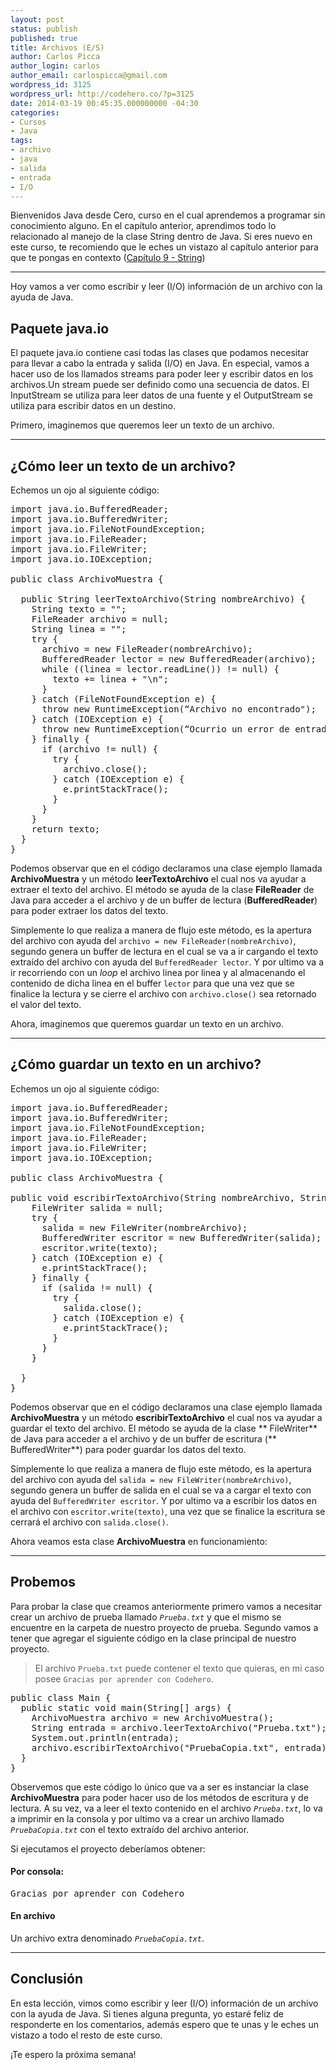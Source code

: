 ```yaml
---
layout: post
status: publish
published: true
title: Archivos (E/S)
author: Carlos Picca
author_login: carlos
author_email: carlospicca@gmail.com
wordpress_id: 3125
wordpress_url: http://codehero.co/?p=3125
date: 2014-03-19 00:45:35.000000000 -04:30
categories:
- Cursos
- Java
tags:
- archivo
- java
- salida
- entrada
- I/O
---
```

<p>Bienvenidos Java desde Cero, curso en el cual aprendemos a programar sin conocimiento alguno. En el capítulo anterior, aprendimos todo lo relacionado al manejo de la clase String dentro de Java. Si eres nuevo en este curso, te recomiendo que le eches un vistazo al capítulo anterior para que te pongas en contexto (<a href="http://codehero.co/java-desde-cero-string/">Capítulo 9 - String</a>)</p>

<hr />

<p>Hoy vamos a ver como escribir y leer (I/O) información de un archivo con la ayuda de Java.</p>

<h2>Paquete java.io</h2>

<p>El paquete java.io contiene casi todas las clases que podamos necesitar para llevar a cabo la entrada y salida (I/O) en Java. En especial, vamos a hacer uso de los llamados streams para poder leer y escribir datos en los archivos.Un stream puede ser definido como una secuencia de datos. El InputStream se utiliza para leer datos de una fuente y el OutputStream se utiliza para escribir datos en un destino.</p>

<p>Primero, imaginemos que queremos leer un texto de un archivo.</p>

<hr />

<h2>¿Cómo leer un texto de un archivo?</h2>

<p>Echemos un ojo al siguiente código:</p>

<pre lang=“java”>
import java.io.BufferedReader;
import java.io.BufferedWriter;
import java.io.FileNotFoundException;
import java.io.FileReader;
import java.io.FileWriter;
import java.io.IOException;

public class ArchivoMuestra {

  public String leerTextoArchivo(String nombreArchivo) {
    String texto = "";
    FileReader archivo = null;
    String linea = "";
    try {
      archivo = new FileReader(nombreArchivo);
      BufferedReader lector = new BufferedReader(archivo);
      while ((linea = lector.readLine()) != null) {
        texto += linea + "\n";
      }
    } catch (FileNotFoundException e) {
      throw new RuntimeException(“Archivo no encontrado");
    } catch (IOException e) {
      throw new RuntimeException(“Ocurrio un error de entrada/salida“);
    } finally {
      if (archivo != null) {
        try {
          archivo.close();
        } catch (IOException e) {
          e.printStackTrace();
        }
      }
    }
    return texto;
  }
}
</pre>

<p>Podemos observar que en el código declaramos una clase ejemplo llamada <strong>ArchivoMuestra</strong> y un método <strong>leerTextoArchivo</strong> el cual nos va ayudar a extraer el texto del archivo. El método se ayuda de la clase <strong>FileReader</strong> de Java para acceder a el archivo y de un buffer de lectura (<strong>BufferedReader</strong>) para poder extraer los datos del texto.</p>

<p>Simplemente lo que realiza a manera de flujo este método, es la apertura del archivo con ayuda del <code>archivo = new FileReader(nombreArchivo)</code>, segundo genera un buffer de lectura en el cual se va a ir cargando el texto extraído del archivo con ayuda del <code>BufferedReader lector</code>. Y por ultimo va a ir recorriendo con un <em>loop</em> el archivo linea por linea y al almacenando el contenido de dicha linea en el buffer <code>lector</code> para que una vez que se finalice la lectura y se cierre el archivo con <code>archivo.close()</code> sea retornado el valor del texto.</p>

<p>Ahora, imaginemos que queremos guardar un texto en un archivo.</p>

<hr />

<h2>¿Cómo guardar un texto en un archivo?</h2>

<p>Echemos un ojo al siguiente código:</p>

<pre lang=“java”>
import java.io.BufferedReader;
import java.io.BufferedWriter;
import java.io.FileNotFoundException;
import java.io.FileReader;
import java.io.FileWriter;
import java.io.IOException;

public class ArchivoMuestra {

public void escribirTextoArchivo(String nombreArchivo, String texto) {
    FileWriter salida = null;
    try {
      salida = new FileWriter(nombreArchivo);
      BufferedWriter escritor = new BufferedWriter(salida);
      escritor.write(texto);
    } catch (IOException e) {
      e.printStackTrace();
    } finally {
      if (salida != null) {
        try {
          salida.close();
        } catch (IOException e) {
          e.printStackTrace();
        }
      }
    }

  }
} 
</pre>

<p>Podemos observar que en el código declaramos una clase ejemplo llamada <strong>ArchivoMuestra</strong> y un método <strong>escribirTextoArchivo</strong> el cual nos va ayudar a guardar el texto del archivo. El método se ayuda de la clase ** FileWriter** de Java para acceder a el archivo y de un buffer de escritura (** BufferedWriter**) para poder guardar los datos del texto.</p>

<p>Simplemente lo que realiza a manera de flujo este método, es la apertura del archivo con ayuda del <code>salida = new FileWriter(nombreArchivo)</code>, segundo genera un buffer de salida en el cual se va a cargar el texto con ayuda del <code>BufferedWriter escritor</code>. Y por ultimo va a escribir los datos en el archivo con <code>escritor.write(texto)</code>, una vez que se finalice la escritura se cerrará el archivo con <code>salida.close()</code>.</p>

<p>Ahora veamos esta clase <strong>ArchivoMuestra</strong> en funcionamiento:</p>

<hr />

<h2>Probemos</h2>

<p>Para probar la clase que creamos anteriormente primero vamos a necesitar crear un archivo de prueba llamado <em><code>Prueba.txt</code></em> y que el mismo se encuentre en la carpeta de nuestro proyecto de prueba. Segundo vamos a tener que agregar el siguiente código en la clase principal de nuestro proyecto.</p>

<blockquote>
  <p>El archivo <code>Prueba.txt</code> puede contener el texto que quieras, en mi caso posee <code>Gracias por aprender con Codehero</code>.</p>
</blockquote>

<pre lang=“java”>
public class Main {
  public static void main(String[] args) {
    ArchivoMuestra archivo = new ArchivoMuestra();
    String entrada = archivo.leerTextoArchivo("Prueba.txt");
    System.out.println(entrada);
    archivo.escribirTextoArchivo("PruebaCopia.txt", entrada);
  }
} 
</pre>

<p>Observemos que este código lo único que va a ser es instanciar la clase <strong>ArchivoMuestra</strong> para poder hacer uso de los métodos de escritura y de lectura. A su vez, va a leer el texto contenido en el archivo <em><code>Prueba.txt</code></em>, lo va a imprimir en la consola y por ultimo va a crear un archivo llamado <em><code>PruebaCopia.txt</code></em> con el texto extraído del archivo anterior.</p>

<p>Si ejecutamos el proyecto deberíamos obtener:</p>

<h4>Por consola:</h4>

<pre>
Gracias por aprender con Codehero
</pre>

<h4>En archivo</h4>

<p>Un archivo extra denominado <em><code>PruebaCopia.txt</code></em>.</p>

<hr />

<h2>Conclusión</h2>

<p>En esta lección, vimos como escribir y leer (I/O) información de un archivo con la ayuda de Java. Si tienes alguna pregunta, yo estaré feliz de responderte en los comentarios, además espero que te unas y le eches un vistazo a todo el resto de este curso.</p>

<p>¡Te espero la próxima semana!</p>
